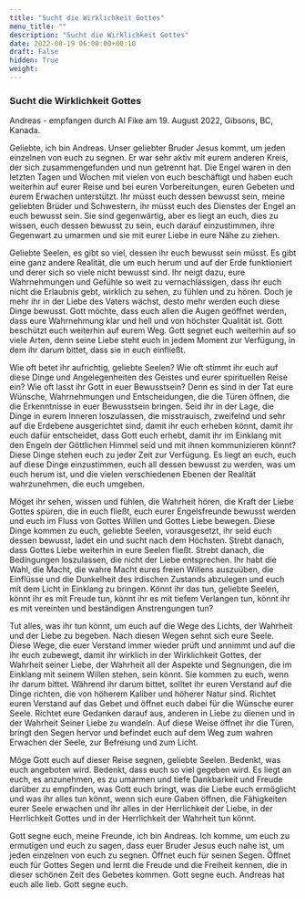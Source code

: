 ```yaml
---
title: "Sucht die Wirklichkeit Gottes"
menu_title: ""
description: "Sucht die Wirklichkeit Gottes"
date: 2022-08-19 06:00:00+00:10
draft: False
hidden: True
weight:
---
```

### Sucht die Wirklichkeit Gottes

Andreas - empfangen durch Al Fike am 19. August 2022, Gibsons, BC, Kanada.

Geliebte, ich bin Andreas. Unser geliebter Bruder Jesus kommt, um jeden einzelnen von euch zu segnen. Er war sehr aktiv mit eurem anderen Kreis, der sich zusammengefunden und nun getrennt hat. Die Engel waren in den letzten Tagen und Wochen mit vielen von euch beschäftigt und haben euch weiterhin auf eurer Reise und bei euren Vorbereitungen, euren Gebeten und eurem Erwachen unterstützt. Ihr müsst euch dessen bewusst sein, meine geliebten Brüder und Schwestern, ihr müsst euch des Dienstes der Engel an euch bewusst sein. Sie sind gegenwärtig, aber es liegt an euch, dies zu wissen, euch dessen bewusst zu sein, euch darauf einzustimmen, ihre Gegenwart zu umarmen und sie mit eurer Liebe in eure Nähe zu ziehen. 

Geliebte Seelen, es gibt so viel, dessen ihr euch bewusst sein müsst. Es gibt eine ganz andere Realität, die um euch herum und auf der Erde funktioniert und derer sich so viele nicht bewusst sind. Ihr neigt dazu, eure Wahrnehmungen und Gefühle so weit zu vernachlässigen, dass ihr euch nicht die Erlaubnis gebt, wirklich zu sehen, zu fühlen und zu hören. Doch je mehr ihr in der Liebe des Vaters wächst, desto mehr werden euch diese Dinge bewusst. Gott möchte, dass euch allen die Augen geöffnet werden, dass eure Wahrnehmung klar und hell und von höchster Qualität ist. Gott beschützt euch weiterhin auf eurem Weg. Gott segnet euch weiterhin auf so viele Arten, denn seine Liebe steht euch in jedem Moment zur Verfügung, in dem ihr darum bittet, dass sie in euch einfließt.

Wie oft betet ihr aufrichtig, geliebte Seelen? Wie oft stimmt ihr euch auf diese Dinge und Angelegenheiten des Geistes und eurer spirituellen Reise ein? Wie oft lasst ihr Gott in euer Bewusstsein? Denn es sind in der Tat eure Wünsche, Wahrnehmungen und Entscheidungen, die die Türen öffnen, die die Erkenntnisse in euer Bewusstsein bringen. Seid ihr in der Lage, die Dinge in eurem Inneren loszulassen, die misstrauisch, zweifelnd und sehr auf die Erdebene ausgerichtet sind, damit ihr euch erheben könnt, damit ihr euch dafür entscheidet, dass Gott euch erhebt, damit ihr im Einklang mit den Engeln der Göttlichen Himmel seid und mit ihnen kommunizieren könnt? Diese Dinge stehen euch zu jeder Zeit zur Verfügung. Es liegt an euch, euch auf diese Dinge einzustimmen, euch all dessen bewusst zu werden, was um euch herum ist, und die vielen verschiedenen Ebenen der Realität wahrzunehmen, die euch umgeben. 

Möget ihr sehen, wissen und fühlen, die Wahrheit hören, die Kraft der Liebe Gottes spüren, die in euch fließt, euch eurer Engelsfreunde bewusst werden und euch im Fluss von Gottes Willen und Gottes Liebe bewegen. Diese Dinge kommen zu euch, geliebte Seelen, vorausgesetzt, ihr seid euch dessen bewusst, ladet ein und sucht nach dem Höchsten. Strebt danach, dass Gottes Liebe weiterhin in eure Seelen fließt. Strebt danach, die Bedingungen loszulassen, die nicht der Liebe entsprechen. Ihr habt die Wahl, die Macht, die wahre Macht eures freien Willens auszuüben, die Einflüsse und die Dunkelheit des irdischen Zustands abzulegen und euch mit dem Licht in Einklang zu bringen. Könnt ihr das tun, geliebte Seelen, könnt ihr es mit Freude tun, könnt ihr es mit tiefem Verlangen tun, könnt ihr es mit vereinten und beständigen Anstrengungen tun? 

Tut alles, was ihr tun könnt, um euch auf die Wege des Lichts, der Wahrheit und der Liebe zu begeben. Nach diesen Wegen sehnt sich eure Seele. Diese Wege, die euer Verstand immer wieder prüft und annimmt und auf die ihr euch zubewegt, damit ihr wirklich in der Wirklichkeit Gottes, der Wahrheit seiner Liebe, der Wahrheit all der Aspekte und Segnungen, die im Einklang mit seinem Willen stehen, sein könnt. Sie kommen zu euch, wenn ihr darum bittet. Während ihr darum bittet, solltet ihr euren Verstand auf die Dinge richten, die von höherem Kaliber und höherer Natur sind. Richtet euren Verstand auf das Gebet und öffnet euch dabei für die Wünsche eurer Seele. Richtet eure Gedanken darauf aus, anderen in Liebe zu dienen und in der Wahrheit Seiner Liebe zu wandeln. Auf diese Weise öffnet ihr die Türen, bringt den Segen hervor und befindet euch auf dem Weg zum wahren Erwachen der Seele, zur Befreiung und zum Licht. 

Möge Gott euch auf dieser Reise segnen, geliebte Seelen. Bedenkt, was euch angeboten wird. Bedenkt, dass euch so viel gegeben wird. Es liegt an euch, es anzunehmen, es zu umarmen und tiefe Dankbarkeit und Freude darüber zu empfinden, was Gott euch bringt, was die Liebe euch ermöglicht und was ihr alles tun könnt, wenn sich eure Gaben öffnen, die Fähigkeiten eurer Seele erwachen und ihr alles in der Herrlichkeit der Liebe, in der Herrlichkeit Gottes und in der Herrlichkeit der Wahrheit tun könnt. 

Gott segne euch, meine Freunde, ich bin Andreas. Ich komme, um euch zu ermutigen und euch zu sagen, dass euer Bruder Jesus euch nahe ist, um jeden einzelnen von euch zu segnen. Öffnet euch für seinen Segen. Öffnet euch für Gottes Segen und lernt die Freude und die Freiheit kennen, die in dieser schönen Zeit des Gebetes kommen. Gott segne euch. Andreas hat euch alle lieb. Gott segne euch.